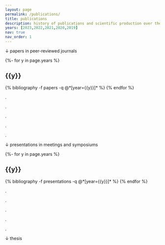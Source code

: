 ```yaml
---
layout: page
permalink: /publications/
title: publications
description: history of publications and scientific production over the years
years: [2023,2022,2021,2020,2019]
nav: true
nav_order: 1
---
```

↓ papers in peer-reviewed journals
<!-- _pages/publications.md -->
<div class="publications">

{%- for y in page.years %}
  <h2 class="year">{{y}}</h2>
  {% bibliography -f papers -q @*[year={{y}}]* %}
{% endfor %}

</div>


.


.


.


.


.


↓ presentations in meetings and symposiums
<div class="publications">

{%- for y in page.years %}
  <h2 class="year">{{y}}</h2>
  {% bibliography -f presentations -q @*[year={{y}}]* %}
{% endfor %}

</div>


.


.


.


.


.


↓ thesis
